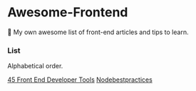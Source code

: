 # Awesome-Frontend
🎉  My own awesome list of front-end articles and tips to learn.

### List
Alphabetical order.

[45 Front End Developer Tools](https://medium.com/gitconnected/45-front-end-developer-tools-e496b9c3503)
[Nodebestpractices](https://github.com/goldbergyoni/nodebestpractices)
